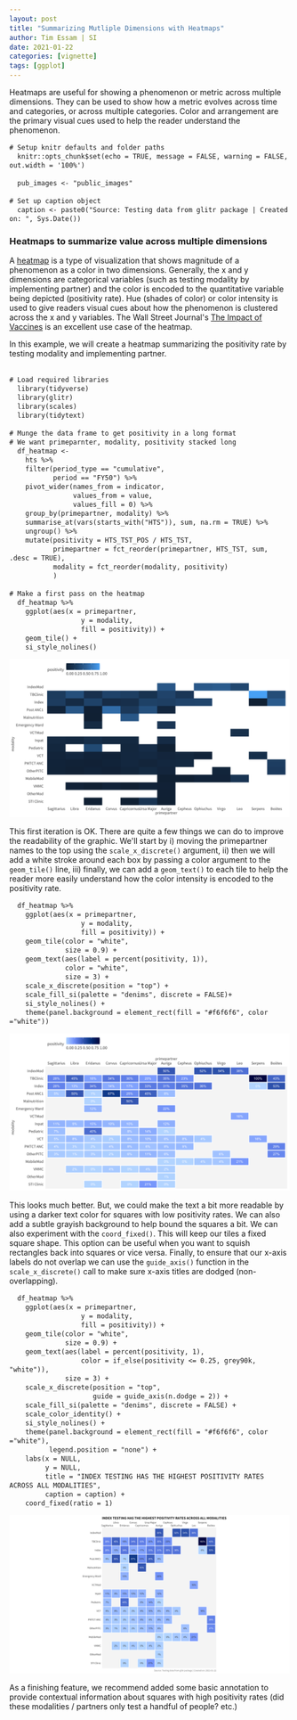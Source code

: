 ```yaml
---
layout: post
title: "Summarizing Mutliple Dimensions with Heatmaps"
author: Tim Essam | SI
date: 2021-01-22
categories: [vignette]
tags: [ggplot]
---
```


Heatmaps are useful for showing a phenomenon or metric across multiple dimensions. They can be used to show how a metric evolves across time and categories, or across multiple categories. Color and arrangement are the primary visual cues used to help the reader understand the phenomenon.

```{r}
# Setup knitr defaults and folder paths
  knitr::opts_chunk$set(echo = TRUE, message = FALSE, warning = FALSE, out.width = '100%')
  
  pub_images <- "public_images"

# Set up caption object
  caption <- paste0("Source: Testing data from glitr package | Created on: ", Sys.Date())
```

### Heatmaps to summarize value across multiple dimensions

A [heatmap](https://en.wikipedia.org/wiki/Heat_map) is a type of visualization that shows magnitude of a phenomenon as a color in two dimensions. Generally, the x and y dimensions are categorical variables (such as testing modality by implementing partner) and the color is encoded to the quantitative variable being depicted (positivity rate). Hue (shades of color) or color intensity is used to give readers visual cues about how the phenomenon is clustered across the x and y variables. The Wall Street Journal's [The Impact of Vaccines](https://graphics.wsj.com/infectious-diseases-and-vaccines) is an excellent use case of the heatmap.

In this example, we will create a heatmap summarizing the positivity rate by testing modality and implementing partner.

```{r}

# Load required libraries 
  library(tidyverse)
  library(glitr)
  library(scales)
  library(tidytext)

# Munge the data frame to get positivity in a long format
# We want primeparnter, modality, positivity stacked long
  df_heatmap <- 
    hts %>% 
    filter(period_type == "cumulative",
           period == "FY50") %>% 
    pivot_wider(names_from = indicator,
                values_from = value,
                values_fill = 0) %>% 
    group_by(primepartner, modality) %>% 
    summarise_at(vars(starts_with("HTS")), sum, na.rm = TRUE) %>% 
    ungroup() %>% 
    mutate(positivity = HTS_TST_POS / HTS_TST,
           primepartner = fct_reorder(primepartner, HTS_TST, sum, .desc = TRUE),
           modality = fct_reorder(modality, positivity)
           )

# Make a first pass on the heatmap  
  df_heatmap %>% 
    ggplot(aes(x = primepartner, 
                  y = modality, 
                  fill = positivity)) +
    geom_tile() +
    si_style_nolines()
```

![Heatmap first iteration](images/heatmap_iteration1.png "Heatmap first iteration")

This first iteration is OK. There are quite a few things we can do to improve the readability of the graphic. We'll start by i) moving the primepartner names to the top using the `scale_x_discrete()` argument, ii) then we will add a white stroke around each box by passing a color argument to the `geom_tile()` line, iii) finally, we can add a `geom_text()` to each tile to help the reader more easily understand how the color intensity is encoded to the positivity rate.

```{r}
  df_heatmap %>% 
    ggplot(aes(x = primepartner, 
                  y = modality, 
                  fill = positivity)) +
    geom_tile(color = "white", 
              size = 0.9) +
    geom_text(aes(label = percent(positivity, 1)), 
              color = "white", 
              size = 3) +
    scale_x_discrete(position = "top") +
    scale_fill_si(palette = "denims", discrete = FALSE)+
    si_style_nolines() +
    theme(panel.background = element_rect(fill = "#f6f6f6", color ="white"))
```

![Heatmap second iteration](images/heatmap_iteration2.png "Heatmap second iteration")

This looks much better. But, we could make the text a bit more readable by using a darker text color for squares with low positivity rates. We can also add a subtle grayish background to help bound the squares a bit. We can also experiment with the `coord_fixed()`. This will keep our tiles a fixed square shape. This option can be useful when you want to squish rectangles back into squares or vice versa. Finally, to ensure that our x-axis labels do not overlap we can use the `guide_axis()` function in the `scale_x_discrete()` call to make sure x-axis titles are dodged (non-overlapping).

```{r}
  df_heatmap %>% 
    ggplot(aes(x = primepartner, 
                  y = modality, 
                  fill = positivity)) +
    geom_tile(color = "white", 
              size = 0.9) +
    geom_text(aes(label = percent(positivity, 1),
                  color = if_else(positivity <= 0.25, grey90k, "white")),
              size = 3) +
    scale_x_discrete(position = "top", 
                     guide = guide_axis(n.dodge = 2)) +
    scale_fill_si(palette = "denims", discrete = FALSE) +
    scale_color_identity() +
    si_style_nolines() +
    theme(panel.background = element_rect(fill = "#f6f6f6", color ="white"),
          legend.position = "none") +
    labs(x = NULL, 
         y = NULL,
         title = "INDEX TESTING HAS THE HIGHEST POSITIVITY RATES ACROSS ALL MODALITIES",
         caption = caption) +
    coord_fixed(ratio = 1)
```

![Heatmap final product](images/heatmap_iteration3.png "Heatmap final product")

As a finishing feature, we recommend added some basic annotation to provide contextual information about squares with high positivity rates (did these modalities / partners only test a handful of people? etc.)
